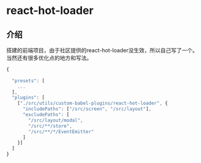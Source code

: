 # react-hot-loader

## 介绍

搭建的前端项目，由于社区提供的react-hot-loader没生效，所以自己写了一个。当然还有很多优化点的地方和写法。


```js
{
 
  "presets": [
    ...
  ],
  "plugins": [
    ["./src/utils/custom-babel-plugins/react-hot-loader", {
      "includePaths": ["/src/screen", "/src/layout"],
      "excludePaths": [
        "/src/layout/modal",
        "/src/**/store",
        "/src/**/*/EventEmitter"
      ]
    }]
  ]
}
```
